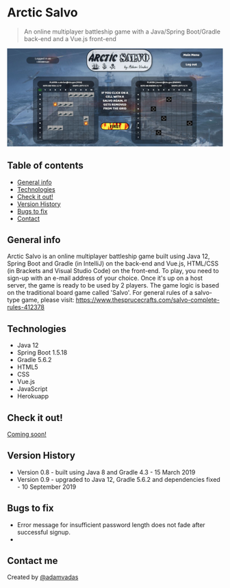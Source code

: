 # Arctic Salvo 
> An online multiplayer battleship game with a Java/Spring Boot/Gradle back-end and a Vue.js front-end

![Main pic](mainpic.jpg)

## Table of contents
* [General info](#general-info)
* [Technologies](#technologies)
* [Check it out!](#check-it-out)
* [Version History](#version-history)
* [Bugs to fix](#bugs-to-fix)
* [Contact](#contact)

## General info
Arctic Salvo is an online multiplayer battleship game built using Java 12, Spring Boot and Gradle (in IntelliJ) on the back-end and Vue.js, HTML/CSS (in Brackets and Visual Studio Code) on the front-end. 
To play, you need to sign-up with an e-mail address of your choice. Once it's up on a host server, the game is ready to be used by 2 players. 
The game logic is based on the traditional board game called 'Salvo'. 
For general rules of a salvo-type game, please visit: https://www.thesprucecrafts.com/salvo-complete-rules-412378

## Technologies
* Java 12
* Spring Boot 1.5.18
* Gradle 5.6.2
* HTML5
* CSS
* Vue.js
* JavaScript
* Herokuapp

## Check it out!
<a href="#">Coming soon!</a>

## Version History
* Version 0.8 - built using Java 8 and Gradle 4.3 - 15 March 2019
* Version 0.9 - upgraded to Java 12, Gradle 5.6.2 and dependencies fixed - 10 September 2019

## Bugs to fix
* Error message for insufficient password length does not fade after successful signup.
* 

## Contact me
Created by [@adamvadas](https://www.linkedin.com/in/adam-vadas)
